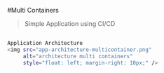 #Multi Containers
> Simple Application using CI/CD

##
```sh
Application Architecture
<img src="app-architecture-multicontainer.png"
     alt="architecture multi containers"
     style="float: left; margin-right: 10px;" />
```